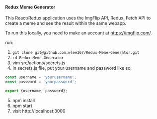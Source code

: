 #### Redux Meme Generator 

This React/Redux application uses the ImgFlip API, Redux, Fetch API to create a meme and see the result within the same webapp. 

To run this locally, you need to make an account at https://imgflip.com/. 

run: 

1. `git clone git@github.com:wlee367/Redux-Meme-Generator.git`
2. `cd Redux-Meme-Generator`
3. vim src/actions/secrets.js
4. In secrets.js file, put your username and password like so: 

```javascript
const username = 'yourusername';
const password = 'yourpassword';

export {username, password};
```
5. npm install
6. npm start
7. visit http://localhost:3000
